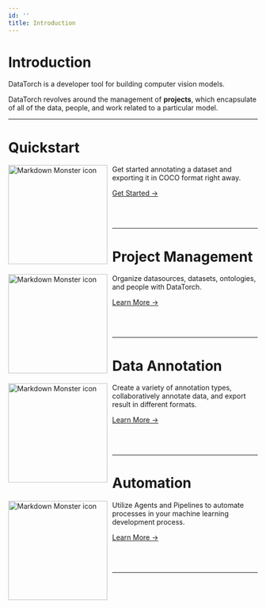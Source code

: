 ```yaml
---
id: ''
title: Introduction
---
```


<CenteredImage src="circle.png" />

# Introduction

DataTorch is a developer tool for building computer vision models.

DataTorch revolves around the management of **projects**, which encapsulate of all of the data, people, and work related to a particular model.

---

# Quickstart
<img src="rocket.png"
    width="200px"
     alt="Markdown Monster icon"
     style="float: left; margin-right: 10px;" />

Get started annotating a dataset and exporting it in COCO format right away.

[Get Started →](/quickstart)

<br/>

<br/>

---

# Project Management
<img src="/figures/getting-started/create-project.png"
    width="200px"
     alt="Markdown Monster icon"
     style="float: left; margin-right: 10px;" />

Organize datasources, datasets, ontologies, and people with DataTorch.

[Learn More →](/overview-project-management)

<br/>

<br/>

---

# Data Annotation
<img src="/figures/getting-started/create-project.png"
    width="200px"
     alt="Markdown Monster icon"
     style="float: left; margin-right: 10px;" />

Create a variety of annotation types, collaboratively annotate data, and export result in different formats.

[Learn More →](/overview-data-annotation)

<br/>

<br/>

---

# Automation
<img src="/figures/getting-started/create-project.png"
    width="200px"
     alt="Markdown Monster icon"
     style="float: left; margin-right: 10px;" />

Utilize Agents and Pipelines to automate processes in your machine learning development process.

[Learn More →](/overview-automation)

<br/>

<br/>

---